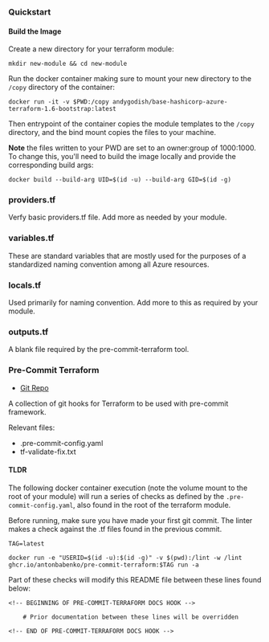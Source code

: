 ### Quickstart

#### Build the Image



Create a new directory for your terraform module:

```
mkdir new-module && cd new-module
```

Run the docker container making sure to mount your new directory to the `/copy` directory of the container:

```
docker run -it -v $PWD:/copy andygodish/base-hashicorp-azure-terraform-1.6-bootstrap:latest
```

Then entrypoint of the container copies the module templates to the `/copy` directory, and the bind mount copies the files to your machine.

**Note** the files written to your PWD are set to an owner:group of 1000:1000. To change this, you'll need to build the image locally and provide the corresponding build args: 

```
docker build --build-arg UID=$(id -u) --build-arg GID=$(id -g)
```

### providers.tf

Verfy basic providers.tf file. Add more as needed by your module. 

### variables.tf

These are standard variables that are mostly used for the purposes of a standardized naming convention among all Azure resources. 

### locals.tf

Used primarily for naming convention. Add more to this as required by your module. 

### outputs.tf

A blank file required by the pre-commit-terraform tool. 

### Pre-Commit Terraform

- [Git Repo](https://github.com/antonbabenko/pre-commit-terraform)

A collection of git hooks for Terraform to be used with pre-commit framework.

Relevant files:

- .pre-commit-config.yaml
- tf-validate-fix.txt

#### TLDR

The following docker container execution (note the volume mount to the root of your module) will run a series of checks as defined by the `.pre-commit-config.yaml`, also found in the root of the terraform module. 

Before running, make sure you have made your first git commit. The linter makes a check against the .tf files found in the previous commit. 

```
TAG=latest

docker run -e "USERID=$(id -u):$(id -g)" -v $(pwd):/lint -w /lint ghcr.io/antonbabenko/pre-commit-terraform:$TAG run -a
```

Part of these checks will modify this README file between these lines found below:
```
<!-- BEGINNING OF PRE-COMMIT-TERRAFORM DOCS HOOK -->

    # Prior documentation between these lines will be overridden

<!-- END OF PRE-COMMIT-TERRAFORM DOCS HOOK -->
```

<!-- BEGINNING OF PRE-COMMIT-TERRAFORM DOCS HOOK -->
<!-- END OF PRE-COMMIT-TERRAFORM DOCS HOOK -->